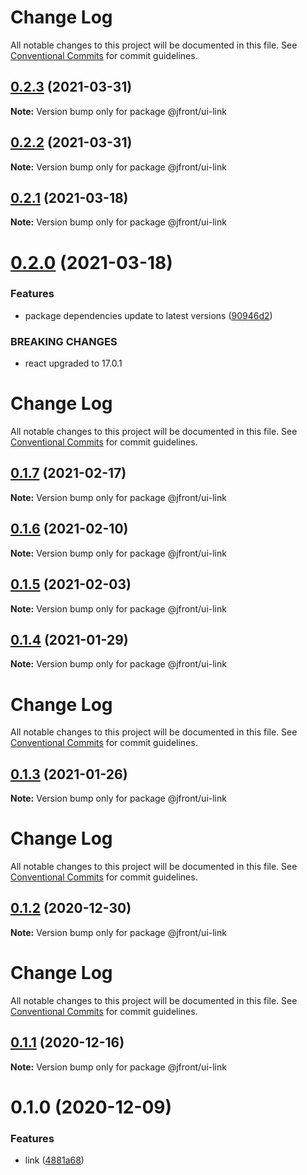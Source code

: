 # Change Log

All notable changes to this project will be documented in this file.
See [Conventional Commits](https://conventionalcommits.org) for commit guidelines.

## [0.2.3](https://github.com/Jepria/jfront-ui/compare/@jfront/ui-link@0.2.2...@jfront/ui-link@0.2.3) (2021-03-31)

**Note:** Version bump only for package @jfront/ui-link





## [0.2.2](https://github.com/Jepria/jfront-ui/compare/@jfront/ui-link@0.2.1...@jfront/ui-link@0.2.2) (2021-03-31)

**Note:** Version bump only for package @jfront/ui-link





## [0.2.1](https://github.com/Jepria/jfront-ui/compare/@jfront/ui-link@0.2.0...@jfront/ui-link@0.2.1) (2021-03-18)

**Note:** Version bump only for package @jfront/ui-link





# [0.2.0](https://github.com/Jepria/jfront-ui/compare/@jfront/ui-link@0.1.7...@jfront/ui-link@0.2.0) (2021-03-18)


### Features

* package dependencies update to latest versions ([90946d2](https://github.com/Jepria/jfront-ui/commit/90946d25fcb08fc77e4b143567963682f8ff3d2b))


### BREAKING CHANGES

* react upgraded to 17.0.1





# Change Log

All notable changes to this project will be documented in this file. See
[Conventional Commits](https://conventionalcommits.org) for commit guidelines.

## [0.1.7](https://github.com/Jepria/jfront-ui/compare/@jfront/ui-link@0.1.6...@jfront/ui-link@0.1.7) (2021-02-17)

**Note:** Version bump only for package @jfront/ui-link

## [0.1.6](https://github.com/Jepria/jfront-ui/compare/@jfront/ui-link@0.1.5...@jfront/ui-link@0.1.6) (2021-02-10)

**Note:** Version bump only for package @jfront/ui-link

## [0.1.5](https://github.com/Jepria/jfront-ui/compare/@jfront/ui-link@0.1.4...@jfront/ui-link@0.1.5) (2021-02-03)

**Note:** Version bump only for package @jfront/ui-link

## [0.1.4](https://github.com/Jepria/jfront-ui/compare/@jfront/ui-link@0.1.3...@jfront/ui-link@0.1.4) (2021-01-29)

**Note:** Version bump only for package @jfront/ui-link

# Change Log

All notable changes to this project will be documented in this file. See
[Conventional Commits](https://conventionalcommits.org) for commit guidelines.

## [0.1.3](https://github.com/Jepria/jfront-ui/compare/@jfront/ui-link@0.1.2...@jfront/ui-link@0.1.3) (2021-01-26)

**Note:** Version bump only for package @jfront/ui-link

# Change Log

All notable changes to this project will be documented in this file. See
[Conventional Commits](https://conventionalcommits.org) for commit guidelines.

## [0.1.2](https://github.com/Jepria/jfront-ui/compare/@jfront/ui-link@0.1.1...@jfront/ui-link@0.1.2) (2020-12-30)

**Note:** Version bump only for package @jfront/ui-link

# Change Log

All notable changes to this project will be documented in this file. See
[Conventional Commits](https://conventionalcommits.org) for commit guidelines.

## [0.1.1](https://github.com/Jepria/jfront-ui/compare/@jfront/ui-link@0.1.0...@jfront/ui-link@0.1.1) (2020-12-16)

**Note:** Version bump only for package @jfront/ui-link

# 0.1.0 (2020-12-09)

### Features

- link
  ([4881a68](https://github.com/Jepria/jfront-ui/commit/4881a68b1093b94945994c64a96bacd966326cc0))
